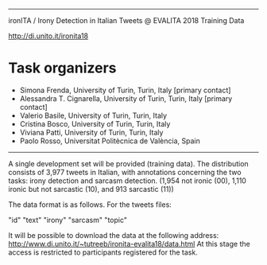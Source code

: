 ********************************************************************************************
ironITA / Irony Detection in Italian Tweets @ EVALITA 2018 Training Data

http://di.unito.it/ironita18

# Task organizers
* Simona Frenda, University of Turin, Turin, Italy [primary contact]
* Alessandra T. Cignarella, University of Turin, Turin, Italy [primary contact]
* Valerio Basile, University of Turin, Turin, Italy
* Cristina Bosco, University of Turin, Turin, Italy
* Viviana Patti, University of Turin, Turin, Italy
* Paolo Rosso, Universitat Politècnica de València, Spain
********************************************************************************************

A single development set will be provided (training data).
The distribution consists of 3,977 tweets in Italian, with annotations concerning the two tasks: irony detection and sarcasm detection.
(1,954 not ironic (00), 1,110 ironic but not sarcastic (10), and 913 sarcastic (11))


The data format is as follows. For the tweets files:

"id"     "text"     "irony"     "sarcasm"     "topic"    


		
It will be possible to download the data at the following address: 
http://www.di.unito.it/~tutreeb/ironita-evalita18/data.html
At this stage the access is restricted to participants registered for the task.

